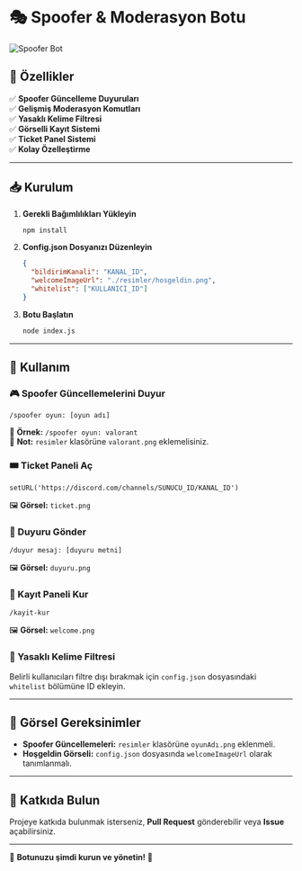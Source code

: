# 🎭 Spoofer & Moderasyon Botu

![Spoofer Bot](https://i.imgur.com/your-image.png)

## 🚀 Özellikler

✅ **Spoofer Güncelleme Duyuruları**  
✅ **Gelişmiş Moderasyon Komutları**  
✅ **Yasaklı Kelime Filtresi**  
✅ **Görselli Kayıt Sistemi**  
✅ **Ticket Panel Sistemi**  
✅ **Kolay Özelleştirme**  

---

## 📥 Kurulum

1. **Gerekli Bağımlılıkları Yükleyin**
   ```bash
   npm install
   ```
2. **Config.json Dosyanızı Düzenleyin**
   ```json
   {
     "bildirimKanali": "KANAL_ID",
     "welcomeImageUrl": "./resimler/hosgeldin.png",
     "whitelist": ["KULLANICI_ID"]
   }
   ```
3. **Botu Başlatın**
   ```bash
   node index.js
   ```

---

## 🔧 Kullanım

### 🎮 Spoofer Güncellemelerini Duyur
```
/spoofer oyun: [oyun adı]
```
📝 **Örnek:** `/spoofer oyun: valorant`  
📌 **Not:** `resimler` klasörüne `valorant.png` eklemelisiniz.

### 🎟️ Ticket Paneli Aç
```
setURL('https://discord.com/channels/SUNUCU_ID/KANAL_ID')
```
🖼 **Görsel:** `ticket.png`

### 📢 Duyuru Gönder
```
/duyur mesaj: [duyuru metni]
```
🖼 **Görsel:** `duyuru.png`

### 📌 Kayıt Paneli Kur
```
/kayit-kur
```
🖼 **Görsel:** `welcome.png`

### 🛑 Yasaklı Kelime Filtresi
Belirli kullanıcıları filtre dışı bırakmak için `config.json` dosyasındaki `whitelist` bölümüne ID ekleyin.

---

## 🎨 Görsel Gereksinimler
- **Spoofer Güncellemeleri:** `resimler` klasörüne `oyunAdı.png` eklenmeli.
- **Hoşgeldin Görseli:** `config.json` dosyasında `welcomeImageUrl` olarak tanımlanmalı.

---

## 🤝 Katkıda Bulun
Projeye katkıda bulunmak isterseniz, **Pull Request** gönderebilir veya **Issue** açabilirsiniz. 

---

📌 **Botunuzu şimdi kurun ve yönetin!** 🚀

